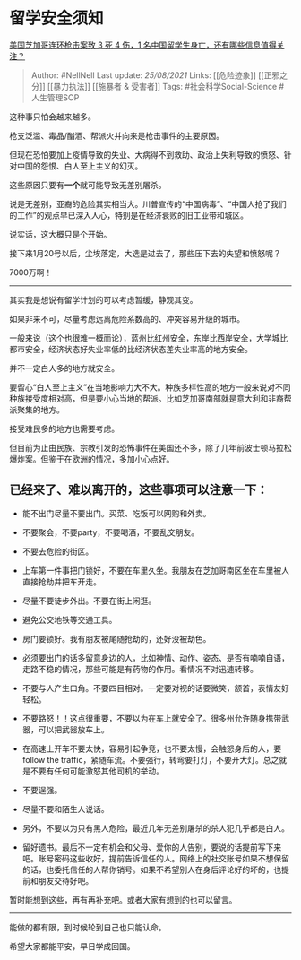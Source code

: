 # 留学安全须知
[美国芝加哥连环枪击案致 3 死 4 伤，1 名中国留学生身亡，还有哪些信息值得关注？](https://www.zhihu.com/question/438828611/answer/1672992026)


> Author: #NellNell 
Last update: *25/08/2021* 
Links: [[危险迹象]] [[正邪之分]] [[暴力执法]] [[施暴者 & 受害者]]
Tags: #社会科学Social-Science #人生管理SOP 

  

这种事只怕会越来越多。

枪支泛滥、毒品/酗酒、帮派火并向来是枪击事件的主要原因。

但现在恐怕要加上疫情导致的失业、大病得不到救助、政治上失利导致的愤怒、针对中国的怨恨、白人至上主义的幻灭。

这些原因只要有**一个**就可能导致无差别屠杀。

说是无差别，亚裔的危险其实相当大。川普宣传的“中国病毒”、“中国人抢了我们的工作”的观点早已深入人心，特别是在经济衰败的旧工业带和城区。

说实话，这大概只是个开始。

接下来1月20号以后，尘埃落定，大选是过去了，那些压下去的失望和愤怒呢？

7000万啊！

---

其实我是想说有留学计划的可以考虑暂缓，静观其变。

如果非来不可，尽量考虑远离危险系数高的、冲突容易升级的城市。

一般来说（这个也很难一概而论），蓝州比红州安全，东岸比西岸安全，大学城比都市安全，经济状态好失业率低的比经济状态差失业率高的地方安全。

并不一定白人多的地方就安全。

要留心“白人至上主义”在当地影响力大不大。种族多样性高的地方一般来说对不同种族接受度相对高，但是要小心当地的帮派。比如芝加哥南部就是意大利和非裔帮派聚集的地方。

接受难民多的地方也需要考虑。

但目前为止由民族、宗教引发的恐怖事件在美国还不多，除了几年前波士顿马拉松爆炸案。但鉴于在欧洲的情况，多加小心点好。

## 已经来了、难以离开的，这些事项可以注意一下：

-   能不出门尽量不要出门。买菜、吃饭可以网购和外卖。

  

-   不要聚会，不要party，不要喝酒，不要乱交朋友。

  

-   不要去危险的街区。

  

-   上车第一件事把门锁好，不要在车里久坐。我朋友在芝加哥南区坐在车里被人直接抢劫并把车开走。

  

-   尽量不要徒步外出。不要在街上闲逛。

  

-   避免公交地铁等交通工具。

  

-   房门要锁好。我有朋友被尾随抢劫的，还好没被劫色。

  

-   必须要出门的话多留意身边的人，比如神情、动作、姿态、是否有喃喃自语，走路不稳的情况，那些可能是有药物的作用。看情况不对迅速转移。

  

-   不要与人产生口角。不要四目相对。一定要对视的话要微笑，颔首，表情友好轻松。

  

-   不要路怒！！这点很重要，不要以为在车上就安全了。很多州允许随身携带武器，可以把武器放车上。

  

-   在高速上开车不要太快，容易引起争竞，也不要太慢，会触怒身后的人，要follow the traffic，紧随车流。不要强行，转弯要打灯，不要开大灯。总之就是不要有任何可能激怒其他司机的举动。

  

-   不要逞强。

  

-   尽量不要和陌生人说话。

  

-   另外，不要以为只有黑人危险，最近几年无差别屠杀的杀人犯几乎都是白人。

  

-   留好遗书。最后不一定有机会和父母、爱你的人告别，要说的话提前写下来吧。账号密码这些收好，提前告诉信任的人。网络上的社交账号如果不想保留的话，也委托信任的人帮你销号。如果不希望别人在身后评论好的坏的，也提前和朋友交待好吧。

暂时能想到这些，再有再补充吧。或者大家有想到的也可以留言。

---

能做的都有限，到时候轮到自己也只能认命。

希望大家都能平安，早日学成回国。